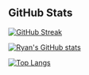 ## GitHub Stats

[![GitHub Streak](https://streak-stats.demolab.com?user=rmessett15&theme=panda)](https://git.io/streak-stats)

[![Ryan's GitHub stats](https://github-readme-stats.vercel.app/api?username=rmessett15&theme=panda)](https://github.com/rmessett15/github-readme-stats)

[![Top Langs](https://github-readme-stats.vercel.app/api/top-langs/?username=rmessett15&layout=compact&theme=panda)](https://github.com/rmessett15/github-readme-stats)

<!-- ### Hi there 👋 -->

<!--
**rmessett15/rmessett15** is a ✨ _special_ ✨ repository because its `README.md` (this file) appears on your GitHub profile.

Here are some ideas to get you started:

- 🔭 I’m currently working on ...
- 🌱 I’m currently learning ...
- 👯 I’m looking to collaborate on ...
- 🤔 I’m looking for help with ...
- 💬 Ask me about ...
- 📫 How to reach me: ...
- 😄 Pronouns: ...
- ⚡ Fun fact: ...
-->
